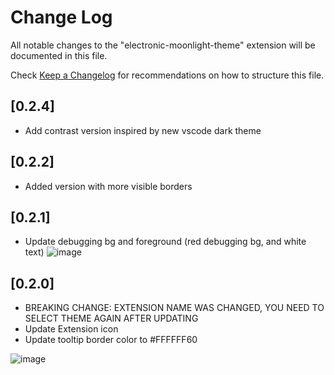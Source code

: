 # Change Log

All notable changes to the "electronic-moonlight-theme" extension will be documented in this file.

Check [Keep a Changelog](http://keepachangelog.com/) for recommendations on how to structure this file.

## [0.2.4]

- Add contrast version inspired by new vscode dark theme

## [0.2.2]

- Added version with more visible borders

## [0.2.1]

- Update debugging bg and foreground (red debugging bg, and white text)
  ![image](https://user-images.githubusercontent.com/55458485/234530420-b3b6b09f-593b-45f3-8f61-b38e62c34799.png)

## [0.2.0]

- BREAKING CHANGE: EXTENSION NAME WAS CHANGED, YOU NEED TO SELECT THEME AGAIN AFTER UPDATING
- Update Extension icon
- Update tooltip border color to #FFFFFF60

![image](https://user-images.githubusercontent.com/55458485/234530657-64a0ca92-4636-4010-9663-c70c6c2b4ebc.png)
